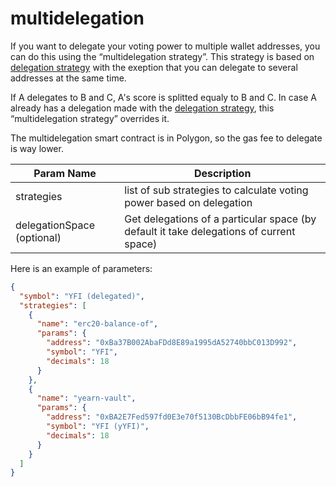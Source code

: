 # multidelegation

If you want to delegate your voting power to multiple wallet addresses, you can do this using the “multidelegation strategy”. This strategy is based on [delegation strategy](https://github.com/snapshot-labs/snapshot-strategies/tree/master/src/strategies/delegation) with the exeption that you can delegate to several addresses at the same time.

If A delegates to B and C, A's score is splitted equaly to B and C. In case A already has a delegation made with the [delegation strategy](https://github.com/snapshot-labs/snapshot-strategies/tree/master/src/strategies/delegation), this “multidelegation strategy” overrides it.

The multidelegation smart contract is in Polygon, so the gas fee to delegate is way lower.

| Param Name      | Description |
| ----------- | ----------- |
| strategies      | list of sub strategies to calculate voting power based on delegation      |
| delegationSpace (optional)   | Get delegations of a particular space (by default it take delegations of current space)  |

Here is an example of parameters:

```json
{
  "symbol": "YFI (delegated)",
  "strategies": [
    {
      "name": "erc20-balance-of",
      "params": {
        "address": "0xBa37B002AbaFDd8E89a1995dA52740bbC013D992",
        "symbol": "YFI",
        "decimals": 18
      }
    },
    {
      "name": "yearn-vault",
      "params": {
        "address": "0xBA2E7Fed597fd0E3e70f5130BcDbbFE06bB94fe1",
        "symbol": "YFI (yYFI)",
        "decimals": 18
      }
    }
  ]
}

```